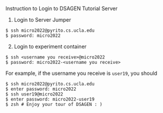 Instruction to Login to DSAGEN Tutorial Server

1. Login to Server Jumper
```
$ ssh micro2022@pyrito.cs.ucla.edu
$ password: micro2022
```

2. Login to experiment container
```
$ ssh <username you receive>@micro2022
$ password: micro2022-<username you receive>
```

For example, if the username you receive is `user19`, you should

```
$ ssh micro2022@pyrito.cs.ucla.edu
$ enter password: micro2022
$ ssh user19@micro2022
$ enter password: micro2022-user19
$ zsh # Enjoy your tour of DSAGEN : )
```
